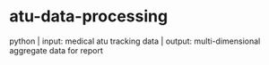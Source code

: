 # atu-data-processing
python | input: medical atu tracking data | output: multi-dimensional aggregate data for report 
